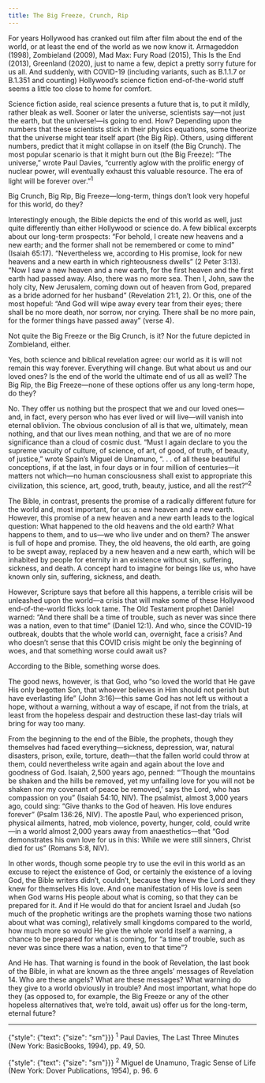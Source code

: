 ```yaml
---
title: The Big Freeze, Crunch, Rip
---
```


For years Hollywood has cranked out film after film about the end of the world, or at least the end of the world as we now know it. Armageddon (1998), Zombieland (2009), Mad Max: Fury Road (2015), This Is the End (2013), Greenland (2020), just to name a few, depict a pretty sorry future for us all. And suddenly, with COVID-19 (including variants, such as B.1.1.7 or B.1.351 and counting) Hollywood’s science fiction end-of-the-world stuff seems a little too close to home for comfort.

Science fiction aside, real science presents a future that is, to put it mildly, rather bleak as well. Sooner or later the universe, scientists say—not just the earth, but the universe!—is going to end. How? Depending upon the numbers that these scientists stick in their physics equations, some theorize that the universe might tear itself apart (the Big Rip). Others, using different numbers, predict that it might collapse in on itself (the Big Crunch). The most popular scenario is that it might burn out (the Big Freeze): “The universe,” wrote Paul Davies, “currently aglow with the prolific energy of nuclear power, will eventually exhaust this valuable resource. The era of light will be forever over.”<sup>1</sup>

Big Crunch, Big Rip, Big Freeze—long-term, things don’t look very hopeful for this world, do they?

Interestingly enough, the Bible depicts the end of this world as well, just quite differently than either Hollywood or science do. A few biblical excerpts about our long-term prospects: “For behold, I create new heavens and a new earth; and the former shall not be remembered or come to mind” (Isaiah 65:17). “Nevertheless we, according to His promise, look for new heavens and a new earth in which righteousness dwells” (2 Peter 3:13). “Now I saw a new heaven and a new earth, for the first heaven and the first earth had passed away. Also, there was no more sea. Then I, John, saw the holy city, New Jerusalem, coming down out of heaven from God, prepared as a bride adorned for her husband” (Revelation 21:1, 2). Or this, one of the most hopeful: “And God will wipe away every tear from their eyes; there shall be no more death, nor sorrow, nor crying. There shall be no more pain, for the former things have passed away” (verse 4).

Not quite the Big Freeze or the Big Crunch, is it? Nor the future depicted in Zombieland, either.

Yes, both science and biblical revelation agree: our world as it is will not remain this way forever. Everything will change. But what about us and our loved ones? Is the end of the world the ultimate end of us all as well? The Big Rip, the Big Freeze—none of these options offer us any long-term hope, do they?

No. They offer us nothing but the prospect that we and our loved ones—and, in fact, every person who has ever lived or will live—will vanish into eternal oblivion. The obvious conclusion of all is that we, ultimately, mean nothing, and that our lives mean nothing, and that we are of no more significance than a cloud of cosmic dust. “Must I again declare to you the supreme vacuity of culture, of science, of art, of good, of truth, of beauty, of justice,” wrote Spain’s Miguel de Unamuno, “. . . of all these beautiful conceptions, if at the last, in four days or in four million of centuries—it matters not which—no human consciousness shall exist to appropriate this civilization, this science, art, good, truth, beauty, justice, and all the rest?”<sup>2</sup>

The Bible, in contrast, presents the promise of a radically different future for the world and, most important, for us: a new heaven and a new earth. However, this promise of a new heaven and a new earth leads to the logical question: What happened to the old heavens and the old earth? What happens to them, and to us—we who live under and on them? The answer is full of hope and promise. They, the old heavens, the old earth, are going to be swept away, replaced by a new heaven and a new earth, which will be inhabited by people for eternity in an existence without sin, suffering, sickness, and death. A concept hard to imagine for beings like us, who have known only sin, suffering, sickness, and death.

However, Scripture says that before all this happens, a terrible crisis will be unleashed upon the world—a crisis that will make some of these Hollywood end-of-the-world flicks look tame. The Old Testament prophet Daniel warned: “And there shall be a time of trouble, such as never was since there was a nation, even to that time” (Daniel 12:1). And who, since the COVID-19 outbreak, doubts that the whole world can, overnight, face a crisis? And who doesn’t sense that this COVID crisis might be only the beginning of woes, and that something worse could await us?

According to the Bible, something worse does.

The good news, however, is that God, who “so loved the world that He gave His only begotten Son, that whoever believes in Him should not perish but have everlasting life” (John 3:16)—this same God has not left us without a hope, without a warning, without a way of escape, if not from the trials, at least from the hopeless despair and destruction these last-day trials will bring for way too many.

From the beginning to the end of the Bible, the prophets, though they themselves had faced everything—sickness, depression, war, natural disasters, prison, exile, torture, death—that the fallen world could throw at them, could nevertheless write again and again about the love and goodness of God. Isaiah, 2,500 years ago, penned: “‘Though the mountains be shaken and the hills be removed, yet my unfailing love for you will not be shaken nor my covenant of peace be removed,’ says the Lord, who has compassion on you” (Isaiah 54:10, NIV). The psalmist, almost 3,000 years ago, could sing: “Give thanks to the God of heaven. His love endures forever” (Psalm 136:26, NIV). The apostle Paul, who experienced prison, physical ailments, hatred, mob violence, poverty, hunger, cold, could write—in a world almost 2,000 years away from anaesthetics—that “God demonstrates his own love for us in this: While we were still sinners, Christ died for us” (Romans 5:8, NIV).

In other words, though some people try to use the evil in this world as an excuse to reject the existence of God, or certainly the existence of a loving God, the Bible writers didn’t, couldn’t, because they knew the Lord and they knew for themselves His love. And one manifestation of His love is seen when God warns His people about what is coming, so that they can be prepared for it. And if He would do that for ancient Israel and Judah (so much of the prophetic writings are the prophets warning those two nations about what was coming), relatively small kingdoms compared to the world, how much more so would He give the whole world itself a warning, a chance to be prepared for what is coming, for “a time of trouble, such as never was since there was a nation, even to that time”?

And He has. That warning is found in the book of Revelation, the last book of the Bible, in what are known as the three angels’ messages of Revelation 14. Who are these angels? What are these messages? What warning do they give to a world obviously in trouble? And most important, what hope do they (as opposed to, for example, the Big Freeze or any of the other hopeless alternatives that, we’re told, await us) offer us for the long-term, eternal future?

---

{"style": {"text": {"size": "sm"}}}
<sup>1</sup> Paul Davies, The Last Three Minutes (New York: BasicBooks, 1994), pp. 49, 50.

{"style": {"text": {"size": "sm"}}}
<sup>2</sup> Miguel de Unamuno, Tragic Sense of Life (New York: Dover Publications, 1954), p. 96. 6
